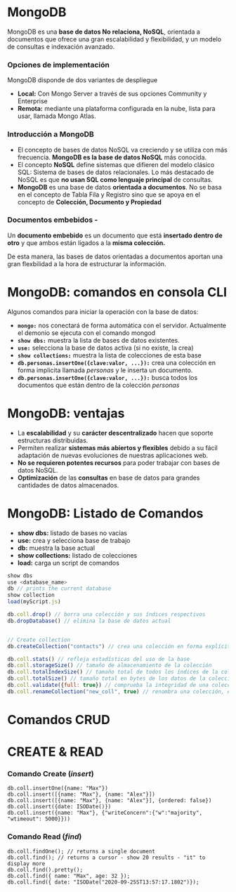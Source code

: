 # MongoDB

MongoDB es una **base de datos No relaciona, NoSQL**, orientada a documentos que ofrece una gran escalabilidad y flexibilidad, y un modelo de consultas e indexación avanzado.

### Opciones de implementación

MongoDB disponde de dos variantes de despliegue

- **Local:** Con Mongo Server a través de sus opciones Community y Enterprise
- **Remota:** mediante una plataforma configurada en la nube, lista para usar, llamada Mongo Atlas.

### Introducción a MongoDB

- El concepto de bases de datos NoSQL va creciendo y se utiliza con más frecuencia. **MongoDB es la base de datos NoSQL** más conocida.
- El concepto **NoSQL** define sistemas que difieren del modelo clásico SQL: Sistema de bases de datos relacionales. Lo más destacado de NoSQL es que **no usan SQL como lenguaje principal** de consultas.
- **MongoDB** es una base de datos **orientada a documentos**. No se basa en el concepto de Tabla Fila y Registro sino que se apoya en el concepto de **Colección, Documento y Propiedad**

### Documentos embebidos -

Un **documento embebido** es un documento que está **insertado dentro de otro** y que ambos están ligados a la **misma colección.**

De esta manera, las bases de datos orientadas a documentos aportan una gran flexbilidad a la hora de estructurar la información.

# MongoDB: comandos en consola CLI

Algunos comandos para iniciar la operación con la base de datos:

- **`mongo:`** nos conectará de forma automática con el servidor. Actualmente el demonio se ejecuta con el comando mongod
- **`show dbs:`** muestra la lista de bases de datos existentes.
- **`use:`** selecciona la base de datos activa (si no existe, la crea)
- **`show collections:`** muestra la lista de colecciones de esta base
- **`db.personas.insertOne({clave:valor, ...}):`** crea una colección en forma implicita llamada _personas_ y le inserta un documento.
- **`db.personas.insertOne({clave:valor, ...}):`** busca todos los documentos que están dentro de la colección _personas_

# MongoDB: ventajas

- La **escalabilidad** y su **carácter descentralizado** hacen que soporte estructuras distribuidas.
- Permiten realizar **sistemas más abiertos y flexibles** debido a su fácil adaptación de nuevas evoluciones de nuestras aplicaciones web.
- **No se requieren potentes recursos** para poder trabajar con bases de datos NoSQL.
- **Optimización** de las **consultas** en base de datos para grandes cantidades de datos almacenados.

# MongoDB: Listado de Comandos

- **show dbs:** listado de bases no vacías
- **use:** crea y selecciona base de trabajo
- **db:** muestra la base actual
- **show collections:** listado de colecciones
- **load:** carga un script de comandos

```javascript
show dbs
use <database_name>
db // prints the current database
show collection
load(myScript.js)

db.coll.drop() // borra una colección y sus índices respectivos
db.dropDatabase() // elimina la base de datos actual


// Create collection
db.createCollection("contacts") // crea una colección en forma explícita

db.coll.stats() // refleja estadísticas del uso de la base
db.coll.storageSize() // tamaño de almacenamiento de la colección
db.coll.totalIndexSize() // tamaño total de todos los índices de la colección
db.coll.totalSize() // tamaño total en bytes de los datos de la colección más el tamaño de cada índice de la colección
db.coll.validate({full: true}) // comprueba la integridad de una colección
db.coll.renameCollection("new_coll", true) // renombra una colección, el 2do parámetro para borrar la colección destino si existe.
```

# Comandos CRUD

# CREATE & READ

### Comando Create (_insert_)

```
db.coll.insertOne({name: "Max"})
db.coll.insert([{name: "Max"}, {name: "Alex"}])
db.coll.insert([{name: "Max"}, {name: "Alex"}], {ordered: false})
db.coll.insert({date: ISODate()})
db.coll.insert({name: "Max"}, {"writeConcern":{"w":"majority", "wtimeout": 5000}}))
```

### Comando Read (_find_)

```
db.coll.findOne(); // returns a single document
db.coll.find(); // returns a cursor - show 20 results - "it" to display more
db.coll.find().pretty();
db.coll.find({ name: "Max", age: 32 });
db.coll.find({ date: "ISODate("2020-09-25ST13:57:17.1802")});
```
